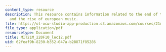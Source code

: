 ```yaml
---
content_type: resource
description: This resource contains information related to the end of the trecento
  and the rise of european music.
file: https://ol-ocw-studio-app-production.s3.amazonaws.com/courses/21m-220-early-music-fall-2010/62feaf9b8230b352047ab28871f85286_MIT21M_220F10_lec12.pdf
file_type: application/pdf
resourcetype: Document
title: MIT21M_220F10_lec12.pdf
uid: 62feaf9b-8230-b352-047a-b28871f85286
---
```

